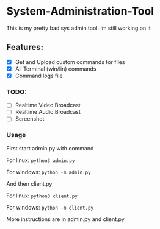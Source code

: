 # System-Administration-Tool

This is my pretty bad sys admin tool.
Im still working on it

## Features:
- [x] Get and Upload custom commands for files
- [x] All Terminal (win/lin) commands
- [x] Command logs file 

### TODO:
- [ ] Realtime Video Broadcast
- [ ] Realtime Audio Broadcast
- [ ] Screenshot

### Usage
First start admin.py with command

For linux:
`python3 admin.py`

For windows:
`python -m admin.py`

And then client.py

For linux:
`python3 client.py`

For windows:
`python -m client.py`

More instructions are in admin.py and client.py
